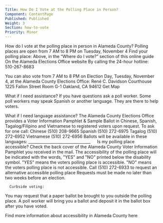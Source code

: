 ```yaml
---
Title: How Do I Vote at the Polling Place in Person?
Component: ContentPage
Published: Published
Weight: 3
Section: how-to-vote
Priority: Minor
---
```

How do I vote at the polling place in person in Alameda County?
Polling places are open from 7 AM to 8 PM on Tuesday, November 4
Find your polling place:
    Above, in the “Where do I vote?” section of this online guide
  On the Alameda Elections Office website
  By calling the 24-hour hotline: 510-267-8683

You can also vote from 7 AM to 8 PM on Election Day, Tuesday, November 4, at the Alameda County Elections Office: 
René C. Davidson Courthouse 1225 Fallon Street Room G-1 Oakland, CA 94612 
Get Map

What if I need assistance?
If you have questions ask a poll worker. Some poll workers may speak Spanish or another language. They are there to help voters.

What if I need language assistance?
The Alameda County Elections Office provides a Voter Information Pamphlet & Sample Ballot in Chinese, Spanish, Tagalog/Filipino and Vietnamese to registered voters upon request.
To ask for one call:
  Chinese   (510) 208-9665
  Spanish   (510) 272-6975
  Tagalog   (510) 272-6952
  Vietnamese    (510) 272-6956
Ballots will be available in these languages: ________________________________
 
Is my polling place accessible?
  Check the back cover of the Alameda County Voter Information  Pamphlet you received in the mail. The accessibility of the polling place   will be indicated with the words, "YES" and "NO" printed below the  disability symbol. 
      "YES" means the voters polling place is accessible.
        "NO" means the voters polling place is not accessible.
  Call (510) 272-6933 to request an alternative accessible polling place Requests must be made no later than two weeks before an election.
  
      Curbside voting:
You may request that a paper ballot be brought to you outside the polling place. A poll worker will bring you a ballot and deposit it in the ballot box after you have voted.

Find more information about accessibility in Alameda County here

